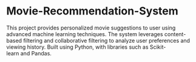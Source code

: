 # Movie-Recommendation-System
This project provides personalized movie suggestions to user using advanced machine learning techniques. The system leverages content-based filtering and collaborative filtering to analyze user preferences and viewing history. Built using Python, with libraries such as Scikit-learn and Pandas.
